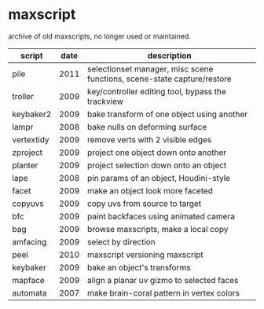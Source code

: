 # maxscript
archive of old maxscripts, no longer used or maintained.

script | date | description
-------|------|-------------
pile | 2011 | selectionset manager, misc scene functions, scene-state capture/restore
troller | 2009 | key/controller editing tool, bypass the trackview
keybaker2 | 2009 | bake transform of one object using another
lampr | 2008 | bake nulls on deforming surface
vertextidy | 2009 | remove verts with 2 visible edges
zproject | 2009 | project one object down onto another
planter | 2009 | project selection down onto an object
lape | 2008 | pin params of an object, Houdini-style
facet | 2009 | make an object look more faceted
copyuvs | 2009 | copy uvs from source to target
bfc | 2009 | paint backfaces using animated camera
bag | 2009 | browse maxscripts, make a local copy
amfacing | 2009 | select by direction
peel | 2010 | maxscript versioning maxscript
keybaker | 2009 | bake an object's transforms
mapface | 2009 | align a planar uv gizmo to selected faces
automata | 2007 | make brain-coral pattern in vertex colors
